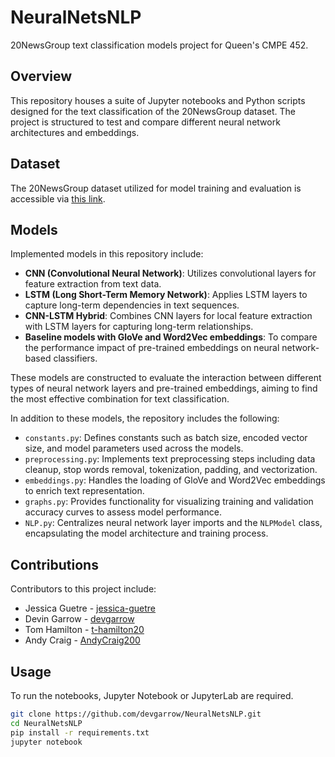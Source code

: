# NeuralNetsNLP
20NewsGroup text classification models project for Queen's CMPE 452.

## Overview
This repository houses a suite of Jupyter notebooks and Python scripts designed for the text classification of the 20NewsGroup dataset. The project is structured to test and compare different neural network architectures and embeddings.

## Dataset
The 20NewsGroup dataset utilized for model training and evaluation is accessible via [this link](http://qwone.com/~jason/20Newsgroups/).

## Models
Implemented models in this repository include:
- **CNN (Convolutional Neural Network)**: Utilizes convolutional layers for feature extraction from text data.
- **LSTM (Long Short-Term Memory Network)**: Applies LSTM layers to capture long-term dependencies in text sequences.
- **CNN-LSTM Hybrid**: Combines CNN layers for local feature extraction with LSTM layers for capturing long-term relationships.
- **Baseline models with GloVe and Word2Vec embeddings**: To compare the performance impact of pre-trained embeddings on neural network-based classifiers.

These models are constructed to evaluate the interaction between different types of neural network layers and pre-trained embeddings, aiming to find the most effective combination for text classification.

In addition to these models, the repository includes the following:
- `constants.py`: Defines constants such as batch size, encoded vector size, and model parameters used across the models.
- `preprocessing.py`: Implements text preprocessing steps including data cleanup, stop words removal, tokenization, padding, and vectorization.
- `embeddings.py`: Handles the loading of GloVe and Word2Vec embeddings to enrich text representation.
- `graphs.py`: Provides functionality for visualizing training and validation accuracy curves to assess model performance.
- `NLP.py`: Centralizes neural network layer imports and the `NLPModel` class, encapsulating the model architecture and training process.

## Contributions
Contributors to this project include:
- Jessica Guetre - [jessica-guetre](https://github.com/jessica-guetre)
- Devin Garrow - [devgarrow](https://github.com/devgarrow)
- Tom Hamilton - [t-hamilton20](https://github.com/t-hamilton20)
- Andy Craig - [AndyCraig200](https://github.com/AndyCraig200)

## Usage
To run the notebooks, Jupyter Notebook or JupyterLab are required.
```bash
git clone https://github.com/devgarrow/NeuralNetsNLP.git
cd NeuralNetsNLP
pip install -r requirements.txt
jupyter notebook
